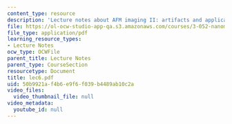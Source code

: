 ```yaml
---
content_type: resource
description: 'Lecture notes about AFM imaging II: artifacts and applications.'
file: https://ol-ocw-studio-app-qa.s3.amazonaws.com/courses/3-052-nanomechanics-of-materials-and-biomaterials-spring-2007/50b9921af4b6e9f6f039b4489ab10c2a_lec6.pdf
file_type: application/pdf
learning_resource_types:
- Lecture Notes
ocw_type: OCWFile
parent_title: Lecture Notes
parent_type: CourseSection
resourcetype: Document
title: lec6.pdf
uid: 50b9921a-f4b6-e9f6-f039-b4489ab10c2a
video_files:
  video_thumbnail_file: null
video_metadata:
  youtube_id: null
---
```

